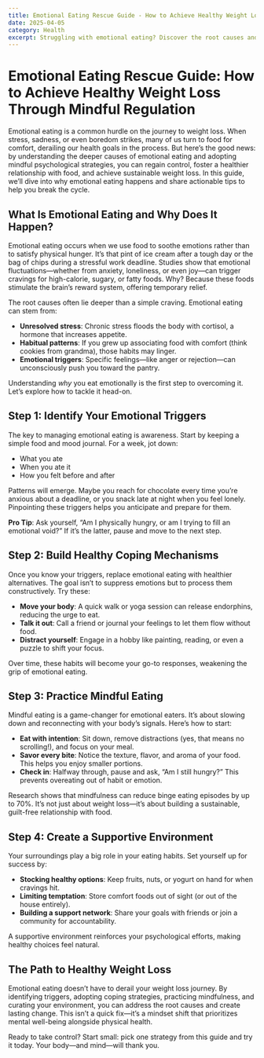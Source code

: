 ```yaml
---
title: Emotional Eating Rescue Guide - How to Achieve Healthy Weight Loss Through Mindful Regulation
date: 2025-04-05
category: Health
excerpt: Struggling with emotional eating? Discover the root causes and learn practical psychological techniques to manage triggers, build healthy coping habits, and achieve sustainable weight loss through mindfulness.
---
```


# Emotional Eating Rescue Guide: How to Achieve Healthy Weight Loss Through Mindful Regulation

Emotional eating is a common hurdle on the journey to weight loss. When stress, sadness, or even boredom strikes, many of us turn to food for comfort, derailing our health goals in the process. But here’s the good news: by understanding the deeper causes of emotional eating and adopting mindful psychological strategies, you can regain control, foster a healthier relationship with food, and achieve sustainable weight loss. In this guide, we’ll dive into why emotional eating happens and share actionable tips to help you break the cycle.

## What Is Emotional Eating and Why Does It Happen?

Emotional eating occurs when we use food to soothe emotions rather than to satisfy physical hunger. It’s that pint of ice cream after a tough day or the bag of chips during a stressful work deadline. Studies show that emotional fluctuations—whether from anxiety, loneliness, or even joy—can trigger cravings for high-calorie, sugary, or fatty foods. Why? Because these foods stimulate the brain’s reward system, offering temporary relief.

The root causes often lie deeper than a simple craving. Emotional eating can stem from:
- **Unresolved stress**: Chronic stress floods the body with cortisol, a hormone that increases appetite.
- **Habitual patterns**: If you grew up associating food with comfort (think cookies from grandma), those habits may linger.
- **Emotional triggers**: Specific feelings—like anger or rejection—can unconsciously push you toward the pantry.

Understanding *why* you eat emotionally is the first step to overcoming it. Let’s explore how to tackle it head-on.

## Step 1: Identify Your Emotional Triggers

The key to managing emotional eating is awareness. Start by keeping a simple food and mood journal. For a week, jot down:
- What you ate
- When you ate it
- How you felt before and after

Patterns will emerge. Maybe you reach for chocolate every time you’re anxious about a deadline, or you snack late at night when you feel lonely. Pinpointing these triggers helps you anticipate and prepare for them.

**Pro Tip**: Ask yourself, “Am I physically hungry, or am I trying to fill an emotional void?” If it’s the latter, pause and move to the next step.

## Step 2: Build Healthy Coping Mechanisms

Once you know your triggers, replace emotional eating with healthier alternatives. The goal isn’t to suppress emotions but to process them constructively. Try these:
- **Move your body**: A quick walk or yoga session can release endorphins, reducing the urge to eat.
- **Talk it out**: Call a friend or journal your feelings to let them flow without food.
- **Distract yourself**: Engage in a hobby like painting, reading, or even a puzzle to shift your focus.

Over time, these habits will become your go-to responses, weakening the grip of emotional eating.

## Step 3: Practice Mindful Eating

Mindful eating is a game-changer for emotional eaters. It’s about slowing down and reconnecting with your body’s signals. Here’s how to start:
- **Eat with intention**: Sit down, remove distractions (yes, that means no scrolling!), and focus on your meal.
- **Savor every bite**: Notice the texture, flavor, and aroma of your food. This helps you enjoy smaller portions.
- **Check in**: Halfway through, pause and ask, “Am I still hungry?” This prevents overeating out of habit or emotion.

Research shows that mindfulness can reduce binge eating episodes by up to 70%. It’s not just about weight loss—it’s about building a sustainable, guilt-free relationship with food.

## Step 4: Create a Supportive Environment

Your surroundings play a big role in your eating habits. Set yourself up for success by:
- **Stocking healthy options**: Keep fruits, nuts, or yogurt on hand for when cravings hit.
- **Limiting temptation**: Store comfort foods out of sight (or out of the house entirely).
- **Building a support network**: Share your goals with friends or join a community for accountability.

A supportive environment reinforces your psychological efforts, making healthy choices feel natural.

## The Path to Healthy Weight Loss

Emotional eating doesn’t have to derail your weight loss journey. By identifying triggers, adopting coping strategies, practicing mindfulness, and curating your environment, you can address the root causes and create lasting change. This isn’t a quick fix—it’s a mindset shift that prioritizes mental well-being alongside physical health.

Ready to take control? Start small: pick one strategy from this guide and try it today. Your body—and mind—will thank you.
